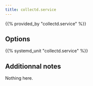 ```yaml
---
title: collectd.service
---
```


{{% provided_by "collectd.service" %}}

## Options

{{% systemd_unit "collectd.service" %}}

## Additionnal notes

Nothing here.